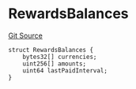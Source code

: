 # RewardsBalances
[Git Source](https://github.com/nayms/contracts-v3/blob/08976c385ed293c18988aa46a13c47179dbb0a28/src/shared/FreeStructs.sol)


```solidity
struct RewardsBalances {
    bytes32[] currencies;
    uint256[] amounts;
    uint64 lastPaidInterval;
}
```

